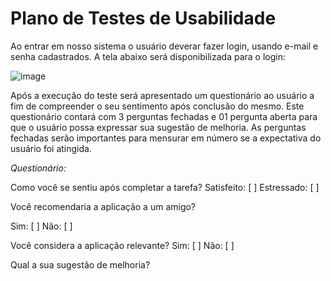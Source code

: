 # Plano de Testes de Usabilidade
Ao entrar em nosso sistema o usuário deverar fazer login, usando e-mail e senha cadastrados. A tela abaixo será disponibilizada para o login:

![image](https://user-images.githubusercontent.com/103466408/235008312-7b67c97c-9d0f-449b-ad02-4a18bd687d35.png)

Após a execução do teste será apresentado um questionário ao usuário a fim de compreender o seu sentimento após conclusão do mesmo. Este questionário contará com 3 perguntas fechadas e 01 pergunta aberta para que o usuário possa expressar sua sugestão de melhoria. As perguntas fechadas serão importantes para mensurar em número se a expectativa do usuário foi atingida.

*Questionário:*

Como você se sentiu após completar a tarefa? Satisfeito: [ ] Estressado: [ ]

Você recomendaria a aplicação a um amigo?

Sim: [ ] Não: [ ]

Você considera a aplicação relevante?
Sim: [ ] Não: [ ]

Qual a sua sugestão de melhoria?

